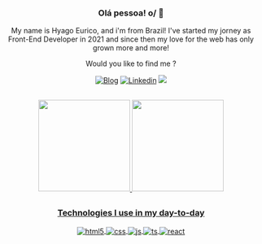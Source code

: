 <div align="center">
  
### Olá pessoa! o/ 👋

<div height="50em" width="50em">
  My name is Hyago Eurico, and i'm from Brazil! I've started my jorney as Front-End Developer in 2021 and since then my love for the web has only grown more and more!
</div>
  
Would you like to find me ?

[![Blog](https://img.shields.io/website?label=Hyago-Eurico.com&style=for-the-badge&url=https://hyago-nsa.github.io/portfolio-v2/)](https://hyago-nsa.github.io/portfolio-v2/)
[![Linkedin](https://img.shields.io/badge/LinkedIn-0077B5?style=for-the-badge&logo=linkedin&logoColor=white)](https://www.linkedin.com/in/hyago-eurico-421654207/)
<a href = "mailto:hyago.eurico.nsa@gmail.com"><img src="https://img.shields.io/badge/-Gmail-%23333?style=for-the-badge&logo=gmail&logoColor=white" target="_blank"></a>

##


  <a href="https://github.com/Hyago-nsa">
<img height="180em" src="https://github-readme-stats.vercel.app/api?username=Hyago-nsa&show_icons=true&theme=radical&include_all_commits=true&count_private=true"/>  <img height="180em" src="https://github-readme-stats.vercel.app/api/top-langs/?username=Hyago-nsa&layout=compact&langs_count=7&theme=radical"/>


##

### Technologies I use in my day-to-day

<div style="display: inline_block">
  <img align="center" alt="html5" src="https://img.shields.io/badge/HTML5-E34F26?style=for-the-badge&logo=html5&logoColor=white" />
  <img align="center" alt="css" src="https://img.shields.io/badge/CSS3-1572B6?style=for-the-badge&logo=css3&logoColor=white" />
  <img align="center" alt="js" src="https://img.shields.io/badge/JavaScript-F7DF1E?style=for-the-badge&logo=javascript&logoColor=black" />
  <img align="center" alt="ts" src="https://img.shields.io/badge/TypeScript-007ACC?style=for-the-badge&logo=typescript&logoColor=white" />
  <img align="center" alt="react" src="https://img.shields.io/badge/React-20232A?style=for-the-badge&logo=react&logoColor=61DAFB" />
</div><br/>
</div>
